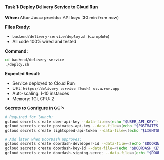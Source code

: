 #### **Task 1: Deploy Delivery Service to Cloud Run**
**When:** After Jesse provides API keys (30 min from now)

**Files Ready:**
- `backend/delivery-service/deploy.sh` (complete)
- All code 100% wired and tested

**Command:**
```bash
cd backend/delivery-service
./deploy.sh
```

**Expected Result:**
- Service deployed to Cloud Run
- URL: `https://delivery-service-[hash]-uc.a.run.app`
- Auto-scaling: 1-10 instances
- Memory: 1Gi, CPU: 2

**Secrets to Configure in GCP:**
```bash
# Required for launch:
gcloud secrets create uber-api-key --data-file=<(echo "$UBER_API_KEY")
gcloud secrets create postmates-api-key --data-file=<(echo "$POSTMATES_API_KEY")
gcloud secrets create lightspeed-api-token --data-file=<(echo "$LIGHTSPEED_API_TOKEN")

# Add later when DoorDash approves:
gcloud secrets create doordash-developer-id --data-file=<(echo "$DOORDASH_DEVELOPER_ID")
gcloud secrets create doordash-key-id --data-file=<(echo "$DOORDASH_KEY_ID")
gcloud secrets create doordash-signing-secret --data-file=<(echo "$DOORDASH_SIGNING_SECRET")
```
